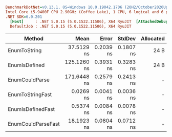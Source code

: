 ``` ini

BenchmarkDotNet=v0.13.1, OS=Windows 10.0.19042.1706 (20H2/October2020Update)
Intel Core i5-9400F CPU 2.90GHz (Coffee Lake), 1 CPU, 6 logical and 6 physical cores
.NET SDK=6.0.201
  [Host]     : .NET 5.0.15 (5.0.1522.11506), X64 RyuJIT  [AttachedDebugger]
  DefaultJob : .NET 5.0.15 (5.0.1522.11506), X64 RyuJIT


```
|             Method |        Mean |     Error |    StdDev | Allocated |
|------------------- |------------:|----------:|----------:|----------:|
|       EnumToString |  37.5129 ns | 0.2039 ns | 0.1807 ns |      24 B |
|      EnumIsDefined | 125.1260 ns | 0.3931 ns | 0.3283 ns |      24 B |
|     EnumCouldParse | 171.6448 ns | 0.2579 ns | 0.2413 ns |         - |
|   EnumToStringFast |   0.0269 ns | 0.0041 ns | 0.0036 ns |         - |
|  EnumIsDefinedFast |   0.5374 ns | 0.0084 ns | 0.0078 ns |         - |
| EnumCouldParseFast |  18.1923 ns | 0.0804 ns | 0.0712 ns |         - |
